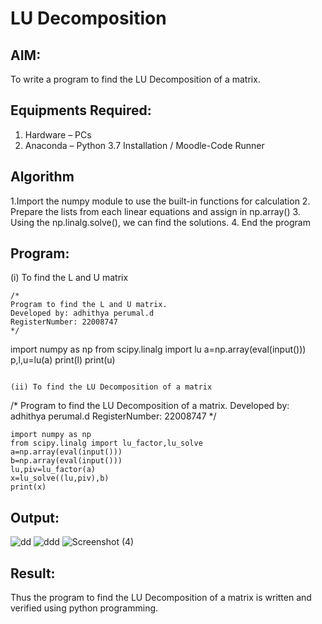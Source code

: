 # LU Decomposition 

## AIM:
To write a program to find the LU Decomposition of a matrix.

## Equipments Required:
1. Hardware – PCs
2. Anaconda – Python 3.7 Installation / Moodle-Code Runner

## Algorithm
1.Import the numpy module to use the built-in functions for calculation 
2. Prepare the lists from each linear equations and assign in np.array()
3. Using the np.linalg.solve(), we can find the solutions.
4. End the program

## Program:
(i) To find the L and U matrix
```
/*
Program to find the L and U matrix.
Developed by: adhithya perumal.d
RegisterNumber: 22008747
*/
```
import numpy as np
from scipy.linalg import lu
a=np.array(eval(input()))
p,l,u=lu(a)
print(l)
print(u)
``` 

(ii) To find the LU Decomposition of a matrix
```
/*
Program to find the LU Decomposition of a matrix.
Developed by: adhithya perumal.d
RegisterNumber: 22008747
*/
```
import numpy as np
from scipy.linalg import lu_factor,lu_solve
a=np.array(eval(input()))
b=np.array(eval(input()))
lu,piv=lu_factor(a)
x=lu_solve((lu,piv),b)
print(x)
```

## Output:
![dd](https://user-images.githubusercontent.com/118707079/215273460-9b70a787-767e-4ffd-ac64-1deae98fb1b1.png)
![ddd](https://user-images.githubusercontent.com/118707079/215273469-fe937ccd-0b09-4762-ab27-b71ff96c1091.png)
![Screenshot (4)](https://user-images.githubusercontent.com/118707079/215273505-51d29544-f51c-45f2-9785-8656ec0cf5cd.png)

## Result:
Thus the program to find the LU Decomposition of a matrix is written and verified using python programming.

